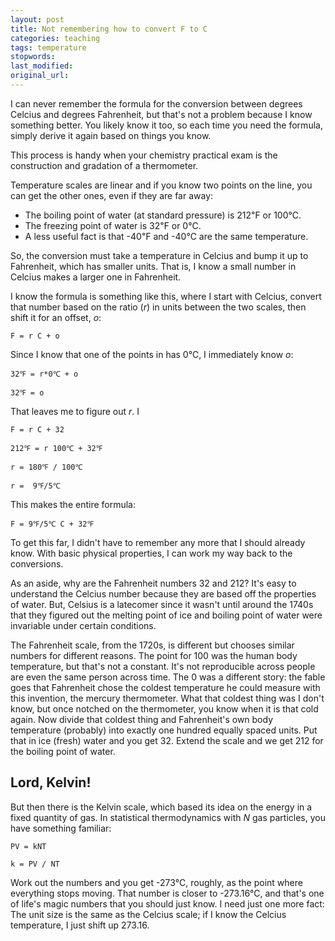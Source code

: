 ```yaml
---
layout: post
title: Not remembering how to convert F to C
categories: teaching
tags: temperature
stopwords:
last_modified:
original_url:
---
```


I can never remember the formula for the conversion between degrees Celcius and degrees Fahrenheit, but that's not a problem because I know something better. You likely know it too, so each time you need the formula, simply derive it again based on things you know.

<!--more-->

This process is handy when your chemistry practical exam is the construction and gradation of a thermometer.

Temperature scales are linear and if you know two points on the line, you can get the other ones, even if they are far away:

* The boiling point of water (at standard pressure) is 212℉ or 100℃.
* The freezing point of water is 32℉ or 0℃.
* A less useful fact is that -40℉ and -40℃ are the same temperature.

So, the conversion must take a temperature in Celcius and bump it up to Fahrenheit, which has smaller units. That is, I know a small number in Celcius makes a larger one in Fahrenheit.

I know the formula is something like this, where I start with Celcius, convert that number based on the ratio (*r*) in units between the two scales, then shift it for an offset, *o*:

    F = r C + o

Since I know that one of the points in has 0℃, I immediately know *o*:

    32℉ = r*0℃ + o

    32℉ = o

That leaves me to figure out *r*. I

    F = r C + 32

    212℉ = r 100℃ + 32℉

    r = 180℉ / 100℃

    r =  9℉/5℃

This makes the entire formula:

    F = 9℉/5℃ C + 32℉

To get this far, I didn't have to remember any more that I should already know. With basic physical properties, I can work my way back to the conversions.

As an aside, why are the Fahrenheit numbers 32 and 212? It's easy to understand the Celcius number because they are based off the properties of water. But, Celsius is a latecomer since it wasn't until around the 1740s that they figured out the melting point of ice and boiling point of water were invariable under certain conditions.

The Fahrenheit scale, from the 1720s, is different but chooses similar numbers for different reasons. The point for 100 was the human body temperature, but that's not a constant. It's not reproducible across people are even the same person across time. The 0 was a different story: the fable goes that Fahrenheit chose the coldest temperature he could measure with this invention, the mercury thermometer. What that coldest thing was I don't know, but once notched on the thermometer, you know when it is that cold again. Now divide that coldest thing and Fahrenheit's own body temperature (probably) into exactly one hundred equally spaced units. Put that in ice (fresh) water and you get 32. Extend the scale and we get 212 for the boiling point of water.

## Lord, Kelvin!

But then there is the Kelvin scale, which based its idea on the energy in a fixed quantity of gas. In statistical thermodynamics with *N* gas particles, you have something familiar:

    PV = kNT

    k = PV / NT

Work out the numbers and you get -273℃, roughly, as the point where everything stops moving. That number is closer to -273.16℃, and that's one of life's magic numbers that you should just know. I need just one more fact: The unit size is the same as the Celcius scale; if I know the Celcius temperature, I just shift up 273.16.
